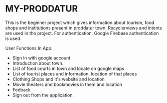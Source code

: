 # MY-PRODDATUR
This is the beginner project which gives information about tourism, food shops and institutions present in proddatur town. Recyclerviews and intents are used in the project. For authentication, Google Firebase authentication is used.

User Functions In App:
- Sign In with google account
- Introduction about town.
- List of food courts in town and locate on google maps
- List of tourist places and information, location of that places
- Clothing Shops and it's website and location
- Movie theaters and bookmovies in them and location
- Fedback
- Sign out from the application.


